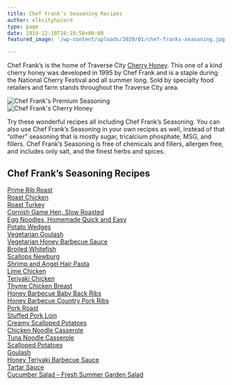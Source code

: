 ```yaml
---
title: Chef Frank’s Seasoning Recipes
author: elkcityhazard
type: page
date: 2019-12-10T16:19:58+00:00
featured_image: '/wp-content/uploads/2020/01/chef-franks-seasoning.jpg'

---
```

Chef Frank&#8217;s is the home of Traverse City [Cherry Honey][1]. This one of a kind cherry honey was developed in 1995 by Chef Frank and is a staple during the National Cherry Festival and all summer long. Sold by specialty food retailers and farm stands throughout the Traverse City area.

![Chef Frank's Premium Seasoning][2]  
![Chef Frank's Cherry Honey][3] 

Try these wonderful recipes all including Chef Frank&#8217;s Seasoning. You can also use Chef Frank&#8217;s Seasoning in your own recipes as well, instead of that &#8220;other&#8221; seasoning that is mostly sugar, tricalcium phosphate, MSG, and fillers. Chef Frank&#8217;s Seasoning is free of chemicals and fillers, allergen free, and includes only salt, and the finest herbs and spices. 

## Chef Frank&#8217;s Seasoning Recipes

[Prime Rib Roast][4]  
[Roast Chicken][5]  
[Roast Turkey][6]  
[Cornish Game Hen, Slow Roasted][7]  
[Egg Noodles, Homemade Quick and Easy][8]  
[Potato Wedges][9]  
[Vegetarian Goulash][10]  
[Vegetarian Honey Barbecue Sauce][11]  
[Broiled Whitefish][12]  
[Scallops Newburg][13]  
[Shrimp and Angel Hair Pasta][14]  
[Lime Chicken][15]  
[Teriyaki Chicken][16]  
[Thyme Chicken Breast][17]  
[Honey Barbecue Baby Back Ribs][18]  
[Honey Barbecue Country Pork Ribs][19]  
[Pork Roast][20]  
[Stuffed Pork Loin][21]  
[Creamy Scalloped Potatoes][22]  
[Chicken Noodle Casserole][23]  
[Tuna Noodle Casserole][24]  
[Scalloped Potatoes][25]  
[Goulash][26]  
[Honey Teriyaki Barbecue Sauce][27]  
[Tartar Sauce][28]  
[Cucumber Salad &#8211; Fresh Summer Garden Salad][29]

 [1]: /wordpress/shop/
 [2]: http://www.quick-e-recipes.com/sitebuildercontent/sitebuilderpictures/.pond/369_1024.JPG.w560h420.jpg "Chef Frank's Custom Seasoning"
 [3]: http://www.quick-e-recipes.com/sitebuildercontent/sitebuilderpictures/.pond/IMG_2455_1024.JPG.w560h420.jpg "Chef Frank's Cherry Honey"
 [4]: /wordpress/index.php/chef-franks-seasoning-recipes/holiday-prime-rib-roast-with-au-jus/
 [5]: /wordpress/index.php/chef-franks-seasoning-recipes/roasted-chicken-entree/
 [6]: /wordpress/index.php/chef-franks-seasoning-recipes/roasted-turkey-recipes-for-the-holidays/
 [7]: /wordpress/index.php/chef-franks-seasoning-recipes/slow-roasted-cornish-game-hen/
 [8]: /wordpress/index.php/chef-franks-seasoning-recipes/quick-and-easy-egg-noodle-recipe/
 [9]: /wordpress/index.php/chef-franks-seasoning-recipes/simple-and-tasty-potato-wedges/
 [10]: /wordpress/index.php/chef-franks-seasoning-recipes/simple-vegetarian-goulash/
 [11]: /wordpress/index.php/chef-franks-seasoning-recipes/vegetarian-honey-barbecue-sauce/
 [12]: /wordpress/index.php/chef-franks-seasoning-recipes/lake-michigan-broiled-whitefish/
 [13]: /wordpress/index.php/chef-franks-seasoning-recipes/scallops-newburg-with-buttery-cream-sauce/
 [14]: /wordpress/index.php/chef-franks-seasoning-recipes/shrimp-and-angel-hair-pasta/
 [15]: /wordpress/index.php/chef-franks-seasoning-recipes/simple-lime-chicken-entree/
 [16]: /wordpress/index.php/chef-franks-seasoning-recipes/delicious-homemade-teriyaki-chicken/
 [17]: /wordpress/index.php/chef-franks-seasoning-recipes/thyme-chicken-breast-entree/
 [18]: /wordpress/index.php/chef-franks-seasoning-recipes/honey-barbecued-baby-back-ribs/
 [19]: /wordpress/index.php/chef-franks-seasoning-recipes/honey-barbecue-country-ribs/
 [20]: /wordpress/index.php/chef-franks-seasoning-recipes/pork-roast-with-michigan-apples/
 [21]: /wordpress/index.php/chef-franks-seasoning-recipes/stuffed-pork-loin-recipe/
 [22]: /wordpress/index.php/chef-franks-seasoning-recipes/creamy-scalloped-potatoes/
 [23]: /wordpress/index.php/chef-franks-seasoning-recipes/chicken-noodle-casserole/
 [24]: /wordpress/index.php/chef-franks-seasoning-recipes/tuna-noodle-casserole/
 [25]: /wordpress/index.php/chef-franks-seasoning-recipes/scalloped-potatoes-grandmas-comfort-food/
 [26]: /wordpress/index.php/chef-franks-seasoning-recipes/goulash-with-ground-beef/
 [27]: /wordpress/index.php/chef-franks-seasoning-recipes/honey-teriyaki-barbecue-sauce/
 [28]: /wordpress/index.php/chef-franks-seasoning-recipes/tartar-sauce-for-fish/
 [29]: /wordpress/index.php/chef-franks-seasoning-recipes/fresh-summer-cucumber-salad/